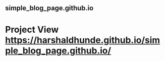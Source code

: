 ## simple_blog_page.github.io
# Project View https://harshaldhunde.github.io/simple_blog_page.github.io/
